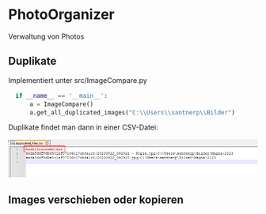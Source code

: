 # PhotoOrganizer
Verwaltung von Photos

## Duplikate
Implementiert unter src/ImageCompare.py
```python
  if __name__ == '__main__':
      a = ImageCompare()
      a.get_all_duplicated_images("C:\\Users\\santnerp\\Bilder")
```
Duplikate findet man dann in einer CSV-Datei:

<img src='img/PhotoOrganizer_src_duplicate_duplicated_files.png'>



## Images verschieben oder kopieren
